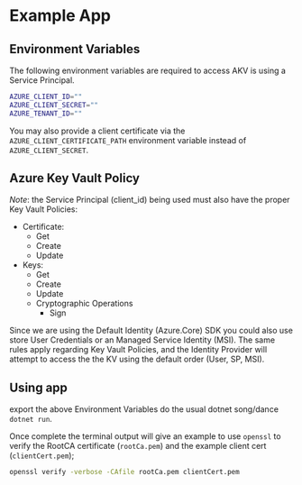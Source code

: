 # Example App


## Environment Variables
The following environment variables are required to access AKV is using a Service Principal.

```bash
AZURE_CLIENT_ID=""
AZURE_CLIENT_SECRET=""
AZURE_TENANT_ID=""
```

You may also provide a client certificate via the ```AZURE_CLIENT_CERTIFICATE_PATH``` environment variable instead of ```AZURE_CLIENT_SECRET```.

## Azure Key Vault Policy
*Note*: the Service Principal (client_id) being used must also have the proper Key Vault Policies:
- Certificate:
	- Get
	- Create
	- Update
- Keys:
	- Get
	- Create
	- Update
	- Cryptographic Operations
		- Sign

Since we are using the Default Identity (Azure.Core) SDK you could also use store User Credentials or an Managed Service Identity (MSI).  The same rules apply regarding Key Vault Policies, and the Identity Provider will attempt to access the the KV using the default order (User, SP, MSI). 

## Using app
export the above Environment Variables do the usual dotnet song/dance ```dotnet run```.

Once complete the terminal output will give an example to use ```openssl``` to verify the RootCA certificate (```rootCa.pem```) and the example client cert (```clientCert.pem```);

```bash
openssl verify -verbose -CAfile rootCa.pem clientCert.pem
```